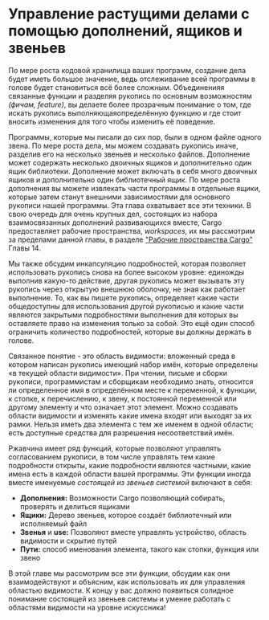 # Управление растущими делами с помощью дополнений, ящиков и звеньев

По мере роста кодовой хранилища ваших программ, создание дела будет иметь большое значение, ведь отслеживание всей программы в голове будет становиться всё более сложным.  Объединенияя связанные функции и разделяя рукопись по основным возможностям <em>(фичам, feature)</em>, вы делаете более прозрачным понимание о том, где искать рукопись выполняющаяопределённую функцию и где стоит вносить изменения для того чтобы изменить её поведение.

Программы, которые мы писали до сих пор, были в одном файле одного звена. По мере роста дела, мы можем создавать рукопись иначе, разделив его на несколько звеньев и несколько файлов. Дополнение может содержать несколько двоичных ящиков и дополнительно один ящик библиотеки. Дополнение может включать в себя много двоичных ящиков и дополнительно один библиотечный ящик. По мере роста дополнения вы можете извлекать части программы в отдельные ящики, которые затем станут внешними зависимостями для основного рукописи нашей программы. Эта глава охватывает все эти техники. В свою очередь для очень крупных дел, состоящих из набора взаимосвязанных дополнений развивающихся вместе, Cargo предоставляет рабочие пространства, *workspaces*, их мы рассмотрим за пределами данной главы, в разделе ["Рабочие пространства Cargo"] Главы 14.

Мы также обсудим инкапсуляцию подробностей, которая позволяет использовать рукопись снова на более высоком уровне: единожды выполнив какую-то действие, другая рукопись может вызывать эту рукопись через открытую внешнюю оболочку, не зная как работает выполнение. То, как вы пишете рукопись, определяет какие части общедоступны для использования другой рукописью и какие части являются закрытыми подробностями выполнения для которых вы оставляете право на изменения только за собой. Это ещё один способ ограничить количество подробностей, которые вы должны держать в голове.

Связанное понятие - это область видимости: вложенный среда в котором написан рукопись имеющий набор имён, которые определены «в текущей области видимости». При чтении, письме и сборки рукописи, программистам и сборщикам необходимо знать, относится ли определенное имя в определённом месте к переменной, к функции, к стопке, к перечислению, к звену, к постоянной переменной или другому элементу и что означает этот элемент. Можно создавать области видимости и изменять какие имена входят или выходят за их рамки. Нельзя иметь два элемента с тем же именем в одной области; есть доступные средства для разрешения несоответствий имён.

Ржавчина имеет ряд функций, которые позволяют управлять согласованием рукописи, в том числе управлять тем какие подробности открыты, какие подробности являются частными, какие имена есть в каждой области вашей программы. Эти функции иногда вместе именуемые *состоящей из звеньев системой* включают в себя:

- **Дополнения:** Возможности Cargo позволяющий собирать, проверять и делиться ящиками
- **Ящики:** Дерево звеньев, которое создаёт библиотечный или исполняемый файл
- **Звенья** и **use:** Позволяют вместе управлять устройство, область видимости и скрытие путей
- **Пути:** способ именования элемента, такого как стопки, функция или звено

В этой главе мы рассмотрим все эти функции, обсудим как они взаимодействуют и объясним, как использовать их для управления областью видимости. К концу у вас должно появиться солидное понимание состоящей из звеньев системы и умение работать с областями видимости на уровне искуссника!


["Рабочие пространства Cargo"]: ch14-03-cargo-workspaces.html
